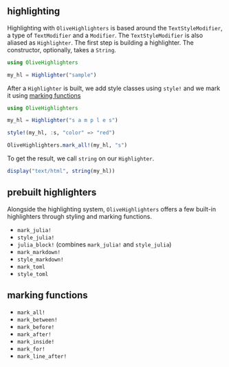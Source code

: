 ## highlighting
Highlighting with `OliveHighlighters` is based around the `TextStyleModifier`, a type of `TextModifier` and a `Modifier`. The `TextStyleModifier` is also aliased as `Highlighter`. The first step is building a highlighter. The constructor, optionally, takes a `String`.
```julia
using OliveHighlighters

my_hl = Highlighter("sample")
```
After a `Highlighter` is built, we add style classes using `style!` and we mark it using [marking functions](#marking-functions)
```julia
using OliveHighlighters

my_hl = Highlighter("s a m p l e s")

style!(my_hl, :s, "color" => "red")

OliveHighlighters.mark_all!(my_hl, "s")
```
To get the result, we call `string` on our `Highlighter`. 
```julia
display("text/html", string(my_hl))
```
## prebuilt highlighters
Alongside the highlighting system, `OliveHighlighters` offers a few built-in highlighters through styling and marking functions.
- `mark_julia!`
- `style_julia!`
- `julia_block!` (combines `mark_julia!` and `style_julia`)
- `mark_markdown!`
- `style_markdown!`
- `mark_toml`
- `style_toml`
## marking functions
- `mark_all!`
- `mark_between!`
- `mark_before!`
- `mark_after!`
- `mark_inside!`
- `mark_for!`
- `mark_line_after!`



